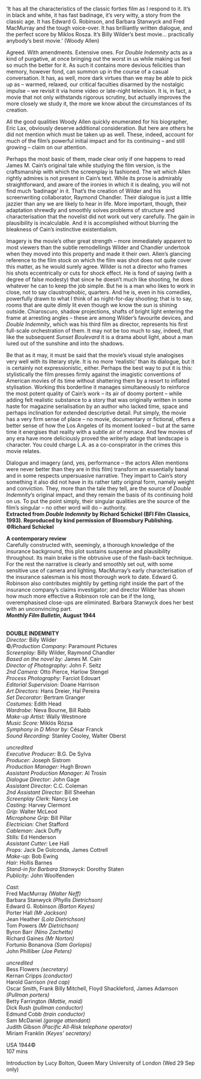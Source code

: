 

‘It has all the characteristics of the classic forties film as I respond to it. It’s in black and white, it has fast badinage, it’s very witty, a story from the classic age. It has Edward G. Robinson, and Barbara Stanwyck and Fred MacMurray and the tough voice-over. It has brilliantly written dialogue, and the perfect score by Miklos Rosza. It’s Billy Wilder’s best movie... practically anybody’s best movie.’ (Woody Allen)

Agreed. With amendments. Extensive ones. For _Double Indemnity_ acts as a kind of purgative, at once bringing out the worst in us while making us feel so much the better for it. As such it contains more devious felicities than memory, however fond, can summon up in the course of a casual conversation. It has, as well, more dark virtues than we may be able to pick up as – warmed, relaxed, our critical faculties disarmed by the nostalgic impulse – we revisit it via home video or late-night television. It is, in fact, a movie that not only withstands rigorous scrutiny, but actually improves the more closely we study it, the more we know about the circumstances of its creation.

All the good qualities Woody Allen quickly enumerated for his biographer,  
Eric Lax, obviously deserve additional consideration. But here are others he did not mention which must be taken up as well. These, indeed, account for much of the film’s powerful initial impact and for its continuing – and still growing – claim on our attention.

Perhaps the most basic of them, made clear only if one happens to read James M. Cain’s original tale while studying the film version, is the craftsmanship with which the screenplay is fashioned. The wit which Allen rightly admires is not present in Cain’s text. While its prose is admirably straightforward, and aware of the ironies in which it is dealing, you will not find much ‘badinage’ in it. That’s the creation of Wilder and his screenwriting collaborator, Raymond Chandler. Their dialogue is just a little jazzier than any we are likely to hear in life. More important, though, their adaptation shrewdly and smoothly solves problems of structure and characterisation that the novelist did not work out very carefully. The gain in plausibility is incalculable. And it is accomplished without blurring the bleakness of Cain’s instinctive existentialism.

Imagery is the movie’s other great strength – more immediately apparent to most viewers than the subtle remodellings Wilder and Chandler undertook when they moved into this property and made it their own. Allen’s glancing reference to the film stock on which the film was shot does not quite cover this matter, as he would surely agree. Wilder is not a director who frames his shots eccentrically or cuts for shock effect. He is fond of saying (with a degree of false modesty) that since he doesn’t much like shooting, he does whatever he can to keep the job simple. But he is a man who likes to work in close, not to say claustrophobic, quarters. And he is, even in his comedies, powerfully drawn to what I think of as night-for-day shooting; that is to say, rooms that are quite dimly lit even though we know the sun is shining outside. Chiaroscuro, shadow projections, shafts of bright light entering the frame at arresting angles – these are among Wilder’s favourite devices, and _Double Indemnity_, which was his third film as director, represents his first full-scale orchestration of them. It may not be too much to say, indeed, that like the subsequent _Sunset Boulevard_ it is a drama about light, about a man lured out of the sunshine and into the shadows.

Be that as it may, it must be said that the movie’s visual style analogises very well with its literary style. It is no more ‘realistic’ than its dialogue, but it is certainly not expressionistic, either. Perhaps the best way to put it is this: stylistically the film presses firmly against the imagistic conventions of American movies of its time without shattering them by a resort to inflated stylisation. Working this borderline it manages simultaneously to reinforce the most potent quality of Cain’s work – its air of doomy portent – while adding felt realistic substance to a story that was originally written in some haste for magazine serialisation by an author who lacked time, space and perhaps inclination for extended descriptive detail. Put simply, the movie has a very firm sense of place – no movie, documentary or fictional, offers a better sense of how the Los Angeles of its moment looked – but at the same time it energises that reality with a subtle air of menace. And few movies of any era have more deliciously proved the writerly adage that landscape is character. You could charge L.A. as a co-conspirator in the crimes this movie relates.

Dialogue and imagery (and, yes, performance – the actors Allen mentions were never better than they are in this film) transform an essentially banal and in some respects unpersuasive narrative. They impart to Cain’s story something it also did not have in its rather tatty original form, namely weight and conviction. They, more than the tale they tell, are the source of _Double Indemnity_’s original impact, and they remain the basis of its continuing hold on us. To put the point simply, their singular qualities are the source of the film’s singular – no other word will do – authority.  
**Extracted from _Double Indemnity_ by Richard Schickel (BFI Film Classics, 1993).  Reproduced by kind permission of Bloomsbury Publishing. ©Richard Schickel**

**A contemporary review**  
Carefully constructed with, seemingly, a thorough knowledge of the insurance background, this plot sustains suspense and plausibility throughout. Its main brake is the obtrusive use of the flash-back technique. For the rest the narrative is clearly and smoothly set out, with some sensitive use of camera and lighting. MacMurray’s early characterisation of the insurance salesman is his most thorough work to date. Edward G. Robinson also contributes mightily by getting right inside the part of the insurance company’s claims investigator; and director Wilder has shown how much more effective a Robinson role can be if the long, overemphasised close-ups are eliminated. Barbara Stanwyck does her best with an unconvincing part.  
**_Monthly Film Bulletin_, August 1944**
<br><br>


**DOUBLE INDEMNITY**<br>
*Director:* Billy Wilder<br>
©_/Production Company:_ Paramount Pictures<br>
*Screenplay:* Billy Wilder, Raymond Chandler<br>
*Based on the novel by:* James M. Cain<br>
*Director of Photography:* John F. Seitz<br>
*2nd Camera:* Otto Pierce, Harlow Stengel<br>
*Process Photography:* Farciot Edouart<br>
*Editorial Supervision:* Doane Harrison<br>
*Art Directors:* Hans Dreier, Hal Pereira<br>
*Set Decorator:* Bertram Granger<br>
*Costumes:* Edith Head<br>
*Wardrobe:* Neva Bourne, Bill Rabb<br>
*Make-up Artist:* Wally Westmore<br>
*Music Score:* Miklós Rózsa<br>
*Symphony in D Minor by:* César Franck<br>
*Sound Recording:* Stanley Cooley, Walter Oberst<br>

*uncredited*<br>
*Executive Producer:* B.G. De Sylva<br>
*Producer:* Joseph Sistrom<br>
*Production Manager:* Hugh Brown<br>
*Assistant Production Manager:* Al Trosin<br>
*Dialogue Director:* John Gage<br>
*Assistant Director:* C.C. Coleman<br>
*2nd Assistant Director:* Bill Sheehan<br>
*Screenplay Clerk:* Nancy Lee<br>
*Casting:* Harvey Clermont<br>
*Grip:* Walter McLeod<br>
*Microphone Grip:* Bill Pillar<br>
*Electrician:* Chet Stafford<br>
*Cableman:* Jack Duffy<br>
*Stills:* Ed Henderson<br>
*Assistant Cutter:* Lee Hall<br>
*Props:* Jack De Golconda, James Cottrell<br>
*Make-up:* Bob Ewing<br>
*Hair:* Hollis Barnes<br>
*Stand-in for Barbara Stanwyck:* Dorothy Staten<br>
*Publicity:* John Woolfenden<br>

*Cast:*<br>
Fred MacMurray *(Walter Neff)*<br>
Barbara Stanwyck *(Phyllis Dietrichson)*<br>
Edward G. Robinson *(Barton Keyes)*<br>
Porter Hall *(Mr Jackson)*<br>
Jean Heather *(Lola Dietrichson)*<br>
Tom Powers *(Mr Dietrichson)*<br>
Byron Barr *(Nino Zachette)*<br>
Richard Gaines *(Mr Norton)*<br>
Fortunio Bonanova *(Sam Gorlopis)*<br>
John Philliber *(Joe Peters)*<br>

*uncredited*<br>
Bess Flowers *(secretary)*<br>
Kernan Cripps *(conductor)*<br>
Harold Garrison *(red cap)*<br>
Oscar Smith, Frank Billy Mitchell,  Floyd Shackleford, James Adamson  *(Pullman porters)*<br>
Betty Farrington *(Mattie, maid)*<br>
Dick Rush *(pullman conductor)*<br>
Edmund Cobb *(train conductor)*<br>
Sam McDaniel *(garage attendant)*<br>
Judith Gibson *(Pacific All-Risk telephone operator)*<br>
Miriam Franklin *(Keyes’ secretary)*<br>

USA 1944©<br>
107 mins

Introduction by Lucy Bolton, Queen Mary  University of London (Wed 29 Sep only)



<!--stackedit_data:
eyJoaXN0b3J5IjpbMzkwMTIwMzY3XX0=
-->